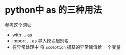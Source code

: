 # python中 as 的三种用法

[参考这个网址](https://blog.csdn.net/weixin_44306005/article/details/93975548)
+ with ... as 
+ import ... as  导入模块起别名
+ 在异常处理中 将 `Exception` 捕获的异常赋值给 一个变量
